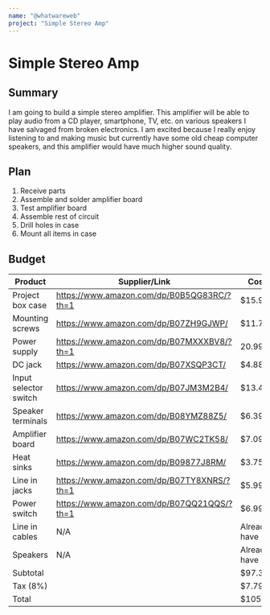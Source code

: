 ```yaml
---
name: "@whatwareweb"
project: "Simple Stereo Amp"
---
```


# Simple Stereo Amp

## Summary

I am going to build a simple stereo amplifier. This amplifier will be able to play audio from a CD player, smartphone, TV, etc. on various speakers I have salvaged from broken electronics. I am excited because I really enjoy listening to and making music but currently have some old cheap computer speakers, and this amplifier would have much higher sound quality.


## Plan

1. Receive parts
2. Assemble and solder amplifier board
3. Test amplifier board
4. Assemble rest of circuit
5. Drill holes in case
6. Mount all items in case

## Budget


| Product         | Supplier/Link                         | Cost   |
| --------------- | ------------------------------------- | ------ |
| Project box case| https://www.amazon.com/dp/B0B5QG83RC/?th=1 |  $15.99   |
| Mounting screws |  https://www.amazon.com/dp/B07ZH9GJWP/ |  $11.79  |
| Power supply |    https://www.amazon.com/dp/B07MXXXBV8/?th=1 | 20.99 |
| DC jack |  https://www.amazon.com/dp/B07XSQP3CT/ |  $4.88  |
| Input selector switch | https://www.amazon.com/dp/B07JM3M2B4/ |  $13.49  |
| Speaker terminals | https://www.amazon.com/dp/B08YMZ88Z5/ |  $6.39  |
| Amplifier board | https://www.amazon.com/dp/B07WC2TK58/ |  $7.09  |
| Heat sinks | https://www.amazon.com/dp/B09877J8RM/ |  $3.75  |
| Line in jacks | https://www.amazon.com/dp/B07TY8XNRS/?th=1 | $5.99 |
| Power switch | https://www.amazon.com/dp/B07QQ21QQS/?th=1 | $6.99 |
| Line in cables | N/A | Already have |
| Speakers | N/A | Already have |
| Subtotal |  | $97.35 |
| Tax (8%) |  | $7.79 |   
| Total |  | $105.14 |

